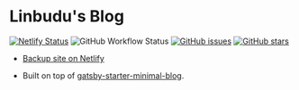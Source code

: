 # Linbudu's Blog

[![Netlify Status](https://api.netlify.com/api/v1/badges/6118c043-bf00-4db9-bfc1-62f8316433e7/deploy-status)](https://app.netlify.com/sites/linbudu-blog/deploys)
![GitHub Workflow Status](https://img.shields.io/github/workflow/status/linbudu599/Blog/deploy%20blog%20to%20aliyun)
[![GitHub issues](https://img.shields.io/github/issues/linbudu599/Blog)](https://github.com/linbudu599/Blog/issues)
[![GitHub stars](https://img.shields.io/github/stars/linbudu599/Blog)](https://github.com/linbudu599/Blog/stargazers)

- [Backup site on Netlify](https://linbudu-blog.netlify.app/)

- Built on top of [gatsby-starter-minimal-blog](https://github.com/LekoArts/gatsby-starter-minimal-blog).
